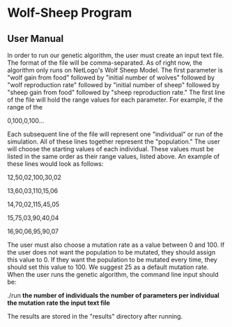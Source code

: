 # Wolf-Sheep Program
## User Manual

In order to run our genetic algorithm, the user must create an input text file. The format of the file will be comma-separated. As of right now, the algorithm only runs on NetLogo's Wolf Sheep Model. The first parameter is "wolf gain from food" followed by "initial number of wolves" followed by "wolf reproduction rate" followed by "initial number of sheep" followed by "sheep gain from food" followed by "sheep reproduction rate."  The first line of the file will hold the range values for each parameter. For example, if the range of the 

0,100,0,100...

Each subsequent line of the file will represent one "individual" or run of the simulation. All of these lines together represent the "population." The user will choose the starting values of each individual. These values must be listed in the same order as their range values, listed above. An example of these lines would look as follows:


12,50,02,100,30,02

13,60,03,110,15,06

14,70,02,115,45,05

15,75,03,90,40,04

16,90,06,95,90,07


The user must also choose a mutation rate as a value between 0 and 100. If the user does not want the population to be mutated, they should assign this value to 0. If they want the population to be mutated every time, they should set this value to 100. We suggest 25 as a default mutation rate. When the user runs the genetic algorithm, the command line input should be:



./run **the number of individuals the number of parameters per individual the mutation rate the input text file**

The results are stored in the "results" directory after running. 


